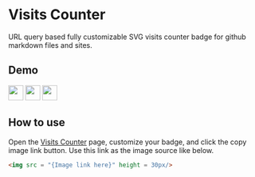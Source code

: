 # Visits Counter

URL query based fully customizable SVG visits counter badge for github markdown files and sites.

## Demo

<img src = "https://visits.roshan.cyou/Cdq5ki5Oij5PYNgE" height = 30px/> <img src = "https://visits.roshan.cyou/Cdq5ki5Oij5PYNgE?textContent=Profile+Views&textShadow=0&visitsBG=3e3e3e&countBG=a8a8a8&visitsText=ffffff&countText=000000" height = 30px/> <img src = "https://visits.roshan.cyou/Cdq5ki5Oij5PYNgE?textContent=Hit%20Count&textShadow=1&visitsBG=18a0ed&countBG=3e3e3e&visitsText=FFFFFF&countText=ffffff" height = 30px/>

## How to use

Open the [Visits Counter](https://visits.roshan.cyou) page, customize your badge, and click the copy image link button. Use this link as the image source like below.

```html
<img src = "{Image link here}" height = 30px/>
```